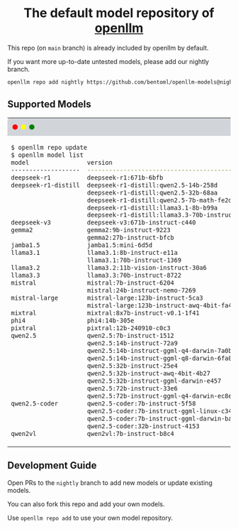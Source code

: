 <div align="center">
    <h1 align="center">The default model repository of <a href="https://github.com/bentoml/openllm">openllm</a></h1>
</div>

This repo (on `main` branch) is already included by openllm by default.

If you want more up-to-date untested models, please add our nightly branch.

```bash
openllm repo add nightly https://github.com/bentoml/openllm-models@nightly
```

## Supported Models
<table style="width: 100%; border-collapse: collapse;">
<tr>
  <td style="background-color: #D1D5DA; padding: 10px; border-radius: 8px 8px 0 0; width: 100%;">
    <span style="color: red;">●</span>
    <span style="color: yellow;">●</span>
    <span style="color: green;">●</span>
  </td>
</tr>
<tr>
<td>

```bash
$ openllm repo update
$ openllm model list
model                version                                         repo     required GPU RAM    platforms
-------------------  ----------------------------------------------  -------  ------------------  -----------
deepseek-r1          deepseek-r1:671b-6bfb                           default  80Gx16              linux
deepseek-r1-distill  deepseek-r1-distill:qwen2.5-14b-258d            default  80G                 linux
                     deepseek-r1-distill:qwen2.5-32b-68aa            default  80G                 linux
                     deepseek-r1-distill:qwen2.5-7b-math-fe2d        default  24G                 linux
                     deepseek-r1-distill:llama3.1-8b-b99a            default  24G                 linux
                     deepseek-r1-distill:llama3.3-70b-instruct-09ea  default  80Gx2               linux
deepseek-v3          deepseek-v3:671b-instruct-c440                  default  80Gx16              linux
gemma2               gemma2:9b-instruct-9223                         default  24G                 linux
                     gemma2:27b-instruct-bfcb                        default  80G                 linux
jamba1.5             jamba1.5:mini-6d5d                              default  80Gx4               linux
llama3.1             llama3.1:8b-instruct-e11a                       default  24G                 linux
                     llama3.1:70b-instruct-1369                      default  80Gx2               linux
llama3.2             llama3.2:11b-vision-instruct-30a6               default  80G                 linux
llama3.3             llama3.3:70b-instruct-8722                      default  80Gx2               linux
mistral              mistral:7b-instruct-6204                        default  24G                 linux
                     mistral:24b-instruct-nemo-7269                  default  80G                 linux
mistral-large        mistral-large:123b-instruct-5ca3                default  80Gx4               linux
                     mistral-large:123b-instruct-awq-4bit-fa49       default  80G                 linux
mixtral              mixtral:8x7b-instruct-v0.1-1f41                 default  80Gx2               linux
phi4                 phi4:14b-305e                                   default  80G                 linux
pixtral              pixtral:12b-240910-c0c3                         default  80G                 linux
qwen2.5              qwen2.5:7b-instruct-1512                        default  24G                 linux
                     qwen2.5:14b-instruct-72a9                       default  80G                 linux
                     qwen2.5:14b-instruct-ggml-q4-darwin-7a0b        default                      macos
                     qwen2.5:14b-instruct-ggml-q8-darwin-6fa0        default                      macos
                     qwen2.5:32b-instruct-25e4                       default  80G                 linux
                     qwen2.5:32b-instruct-awq-4bit-4b27              default  40G                 linux
                     qwen2.5:32b-instruct-ggml-darwin-e457           default                      macos
                     qwen2.5:72b-instruct-33e6                       default  80Gx2               linux
                     qwen2.5:72b-instruct-ggml-q4-darwin-ec8e        default                      macos
qwen2.5-coder        qwen2.5-coder:7b-instruct-5f58                  default  24G                 linux
                     qwen2.5-coder:7b-instruct-ggml-linux-c347       default                      linux
                     qwen2.5-coder:7b-instruct-ggml-darwin-ba13      default                      macos
                     qwen2.5-coder:32b-instruct-4153                 default  80G                 linux
qwen2vl              qwen2vl:7b-instruct-b8c4                        default  24G                 linux

```

</td>
</tr>
</table>


## Development Guide

Open PRs to the `nightly` branch to add new models or update existing models.

You can also fork this repo and add your own models.

Use `openllm repo add` to use your own model repository.